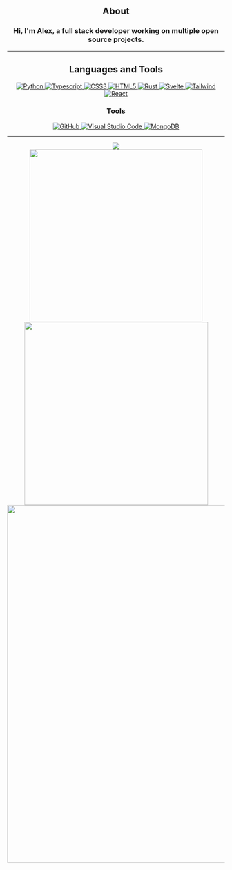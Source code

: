 <div align="center">

## About
### Hi, I'm Alex, a full stack developer working on multiple open source projects.

-------------------
## Languages and Tools  

<a href="https://www.python.org">
  <img src="https://img.shields.io/badge/python-3670A0?style=for-the-badge&logo=python&logoColor=white" alt="Python">
</a>
<a href="https://www.typescriptlang.org/">
  <img src="https://img.shields.io/badge/typescript-%23007ACC.svg?style=for-the-badge&logo=typescript&logoColor=white" alt="Typescript">
</a>
<a href="https://lua.org/">
  <img src="https://img.shields.io/badge/lua-%232C2D72.svg?style=for-the-badge&logo=lua&logoColor=white" alt="CSS3">
</a>
<a href="https://developer.mozilla.org/en-US/docs/Web/Guide/HTML/HTML5">
  <img src="https://img.shields.io/badge/html5-%23E34F26.svg?style=for-the-badge&logo=html5&logoColor=white" alt="HTML5">
</a>
<a href="https://www.rust-lang.org">
  <img src="https://img.shields.io/badge/rust-%23000000.svg?style=for-the-badge&logo=rust&logoColor=white" alt="Rust">
</a>
<a href="https://svelte.dev">
  <img src="https://img.shields.io/badge/svelte-%23f1413d.svg?style=for-the-badge&logo=svelte&logoColor=white" alt="Svelte">
</a>
<a href="https://tailwindui.com/">
  <img src="https://img.shields.io/badge/tailwindcss-%2338B2AC.svg?style=for-the-badge&logo=tailwind-css&logoColor=white" alt="Tailwind">
</a>
<a href="https://react.dev/">
  <img src="https://img.shields.io/badge/react-%2320232a.svg?style=for-the-badge&logo=react&logoColor=%2361DAFB" alt="React">
</a>

### Tools

<a href="https://github.com">
  <img src="https://img.shields.io/badge/github-%23121011.svg?style=for-the-badge&logo=github&logoColor=white" alt="GitHub">
</a>
<a href="https://code.visualstudio.com">
  <img src="https://img.shields.io/badge/Visual%20Studio%20Code-0078d7.svg?style=for-the-badge&logo=visual-studio-code&logoColor=white" alt="Visual Studio Code">
</a>
<a href="https://www.mongodb.com">
  <img src="https://img.shields.io/badge/MongoDB-%234ea94b.svg?style=for-the-badge&logo=mongodb&logoColor=white" alt="MongoDB">
</a>

-------------------


<img src="https://github-readme-stats.vercel.app/api/top-langs/?username=Sw1ndlers&layout=compact&bg_color=1a1b27&text_color=628fdb&line=628fdb&point=f0fcff&hide=lua" />
<br>
<img width="400" src="https://github-readme-stats.vercel.app/api?username=Sw1ndlers&show_icons=true&theme=tokyonight&count_private=true&include_all_commits=true" />
<img width="425" src="https://github-readme-streak-stats.herokuapp.com/?user=Sw1ndlers&theme=tokyonight&include_all_commits=true&count_private=true" />  
<img width="830" src="https://github-readme-activity-graph.vercel.app/graph?username=Sw1ndlers&bg_color=1a1b27&color=628fdb&line=628fdb&point=f0fcff&area=true&hide_border=false" />


<div>

